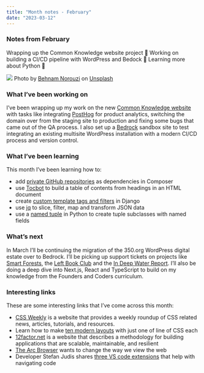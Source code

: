 ```yaml
---
title: "Month notes - February"
date: "2023-03-12"
---
```


### Notes from February 
Wrapping up the Common Knowledge website project 🎁 Working on building a CI/CD pipeline with WordPress and Bedock 🔧 Learning more about Python 🐍

![](https://images.unsplash.com/photo-1643446757604-c2b7c45c45dc?ixlib=rb-4.0.3&ixid=MnwxMjA3fDB8MHxwaG90by1wYWdlfHx8fGVufDB8fHx8&auto=format&fit=crop&w=928&q=80)
Photo by <a href="https://unsplash.com/@behy_studio?utm_source=unsplash&utm_medium=referral&utm_content=creditCopyText">Behnam Norouzi</a> on <a href="https://unsplash.com/photos/hDuNk0ubnAw?utm_source=unsplash&utm_medium=referral&utm_content=creditCopyText">Unsplash</a>
  

### What I’ve been working on
I’ve been wrapping up my work on the new [Common Knowledge website](https://commonknowledge.coop/) with tasks like integrating [PostHog](https://posthog.com/) for product analytics, switching the domain over from the staging site to production and fixing some bugs that came out of the QA process. I also set up a [Bedrock](https://roots.io/bedrock/) sandbox site to test integrating an existing multisite WordPress installation with a modern CI/CD process and version control. 

### What I’ve been learning
This month I’ve been learning how to:
- add [private GitHub repositories](https://kraftner.com/en/blog/handling-authentication-with-composer-and-private-github-repositories/) as dependencies in Composer
- use [Tocbot](https://github.com/tscanlin/tocbot) to build a table of contents from headings in an HTML document
- create [custom template tags and filters](https://docs.djangoproject.com/en/4.1/howto/custom-template-tags/) in Django
- use [jq](https://stedolan.github.io/jq/) to slice, filter, map and transform JSON data 
- use a [named tuple](https://realpython.com/python-namedtuple/) in Python to create tuple subclasses with named fields

### What’s next
In March I’ll be continuing the migration of the 350.org WordPress digital estate over to Bedrock. I’ll be picking up support tickets on projects like [Smart Forests](https://atlas.smartforests.net/en-gb/), the [Left Book Club](https://leftbookclub.com/) and the [In Deep Water Report](https://in-deep-water.vercel.app/). I’ll also be doing a deep dive into Next.js, React and TypeScript to build on my knowledge from the Founders and Coders curriculum. 

### Interesting links
These are some interesting links that I’ve come across this month: 
- [CSS Weekly](https://css-weekly.com/) is a website that provides a weekly roundup of CSS related news, articles, tutorials, and resources. 
- Learn how to make [ten modern layouts](https://web.dev/one-line-layouts/) with just one of line of CSS each 
- [12factor.net](https://12factor.net/) is a website that describes a methodology for building applications that are scalable, maintainable, and resilient 
- [The Arc Browser](https://arc.net/) wants to change the way we view the web
- Developer Stefan Judis shares [three VS code extensions](https://www.stefanjudis.com/blog/vs-code-extensions-to-ease-navigating-code/) that help with navigating code




